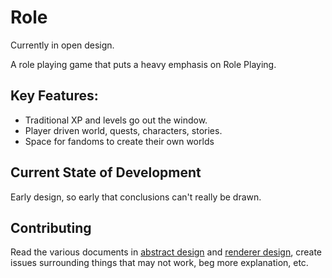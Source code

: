 # Role

Currently in open design.

A role playing game that puts a heavy emphasis on Role Playing.

## Key Features:
- Traditional XP and levels go out the window.
- Player driven world, quests, characters, stories.
- Space for fandoms to create their own worlds

## Current State of Development

Early design, so early that conclusions can't really be drawn.

## Contributing

Read the various documents in [abstract design](documentation/1-abstract-design) and [renderer design](documentation/2-engine-design), create issues surrounding things that may not work, beg more explanation, etc.